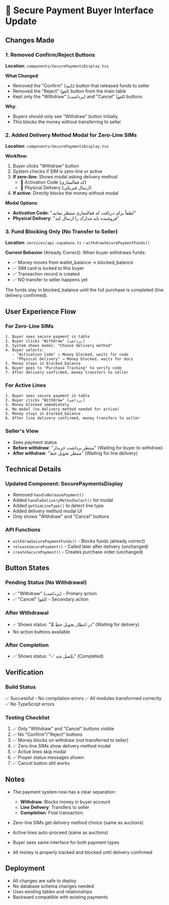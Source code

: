 # 🎉 Secure Payment Buyer Interface Update

## Changes Made

### 1. Removed Confirm/Reject Buttons
**Location**: `components/SecurePaymentsDisplay.tsx`

**What Changed**:
- Removed the "Confirm" (تایید) button that released funds to seller
- Removed the "Reject" (لغو) button from the main table
- Kept only the "Withdraw" (برداشت) and "Cancel" (لغو) buttons

**Why**:
- Buyers should only see "Withdraw" button initially
- This blocks the money without transferring to seller

### 2. Added Delivery Method Modal for Zero-Line SIMs
**Location**: `components/SecurePaymentsDisplay.tsx`

**Workflow**:
1. Buyer clicks "Withdraw" button
2. System checks if SIM is zero-line or active
3. **If zero-line**: Shows modal asking delivery method
   - 📱 Activation Code (کد فعالسازی)
   - 📮 Physical Delivery (ارسال فیزیکی)
4. **If active**: Directly blocks the money without modal

**Modal Options**:
- **Activation Code**: "لطفاً برای دریافت کد فعالسازی منتظر بمانید"
- **Physical Delivery**: "فروشنده باید مدارک را ارسال کند"

### 3. Fund Blocking Only (No Transfer to Seller)
**Location**: `services/api-supabase.ts` - `withdrawSecurePaymentFunds()`

**Current Behavior** (Already Correct):
When buyer withdraws funds:
- ✅ Money moves from wallet_balance → blocked_balance
- ✅ SIM card is locked to this buyer
- ✅ Transaction record is created
- ✅ NO transfer to seller happens yet

The funds stay in blocked_balance until the full purchase is completed (line delivery confirmed).

## User Experience Flow

### For Zero-Line SIMs
```
1. Buyer sees secure payment in table
2. Buyer clicks "Withdraw" (برداشت)
3. System shows modal: "Choose delivery method"
4. Buyer selects:
   - "Activation Code" → Money blocked, waits for code
   - "Physical Delivery" → Money blocked, waits for docs
5. Money stays in blocked_balance
6. Buyer goes to "Purchase Tracking" to verify code
7. After delivery confirmed, money transfers to seller
```

### For Active Lines
```
1. Buyer sees secure payment in table
2. Buyer clicks "Withdraw" (برداشت)
3. Money blocked immediately
4. No modal (no delivery method needed for active)
5. Money stays in blocked_balance
6. After line delivery confirmed, money transfers to seller
```

### Seller's View
- Sees payment status
- **Before withdraw**: "منتظر برداشت خریدار" (Waiting for buyer to withdraw)
- **After withdraw**: "منتظر تحویل خط" (Waiting for line delivery)

## Technical Details

### Updated Component: SecurePaymentsDisplay
- Removed `handleReleasePayment()` 
- Added `handleDeliveryMethodSelect()` for modal
- Added `getSimLineType()` to detect line type
- Added delivery method modal UI
- Only shows "Withdraw" and "Cancel" buttons

### API Functions
- `withdrawSecurePaymentFunds()` - Blocks funds (already correct)
- `releaseSecurePayment()` - Called later after delivery (unchanged)
- `createSecurePayment()` - Creates purchase order (unchanged)

## Button States

### Pending Status (No Withdrawal)
- ✅ "Withdraw" (برداشت) - Primary action
- ✅ "Cancel" (لغو) - Secondary action

### After Withdrawal
- ✅ Shows status: "⏳ در انتظار تحویل خط" (Waiting for delivery)
- No action buttons available

### After Completion
- ✅ Shows status: "✅ تکمیل شد" (Completed)

## Verification

### Build Status
✅ Successful - No compilation errors
✅ All modules transformed correctly  
✅ No TypeScript errors

### Testing Checklist
1. ✅ Only "Withdraw" and "Cancel" buttons visible
2. ✅ No "Confirm"/"Reject" buttons
3. ✅ Money blocks on withdraw (not transferred to seller)
4. ✅ Zero-line SIMs show delivery method modal
5. ✅ Active lines skip modal
6. ✅ Proper status messages shown
7. ✅ Cancel button still works

## Notes

- The payment system now has a clear separation:
  - **Withdraw**: Blocks money in buyer account
  - **Line Delivery**: Transfers to seller
  - **Completion**: Final transaction
  
- Zero-line SIMs get delivery method choice (same as auctions)
- Active lines auto-proceed (same as auctions)
- Buyer sees same interface for both payment types
- All money is properly tracked and blocked until delivery confirmed

## Deployment

- All changes are safe to deploy
- No database schema changes needed
- Uses existing tables and relationships
- Backward compatible with existing payments